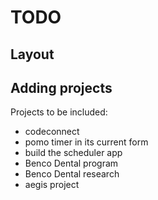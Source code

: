 # TODO

## Layout

## Adding projects

Projects to be included:

- codeconnect
- pomo timer in its current form
- build the scheduler app
- Benco Dental program
- Benco Dental research
- aegis project
